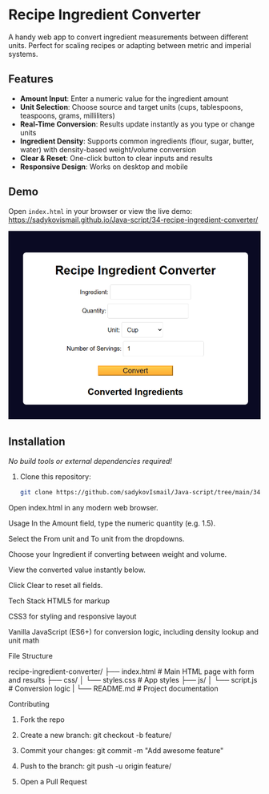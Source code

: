 # Recipe Ingredient Converter

A handy web app to convert ingredient measurements between different units. Perfect for scaling recipes or adapting between metric and imperial systems.

## Features

- **Amount Input**: Enter a numeric value for the ingredient amount  
- **Unit Selection**: Choose source and target units (cups, tablespoons, teaspoons, grams, milliliters)  
- **Real-Time Conversion**: Results update instantly as you type or change units  
- **Ingredient Density**: Supports common ingredients (flour, sugar, butter, water) with density-based weight/volume conversion  
- **Clear & Reset**: One-click button to clear inputs and results  
- **Responsive Design**: Works on desktop and mobile  

## Demo

Open `index.html` in your browser or view the live demo:  
<https://sadykovismail.github.io/Java-script/34-recipe-ingredient-converter/>

![Screenshot of the Recipe Ingredient Converter app](./screenshot.png)

## Installation

_No build tools or external dependencies required!_

1. Clone this repository:  
   ```bash
   git clone https://github.com/sadykovIsmail/Java-script/tree/main/34-recipe-ingredient-converter
Open index.html in any modern web browser.

Usage
In the Amount field, type the numeric quantity (e.g. 1.5).

Select the From unit and To unit from the dropdowns.

Choose your Ingredient if converting between weight and volume.

View the converted value instantly below.

Click Clear to reset all fields.

Tech Stack
HTML5 for markup

CSS3 for styling and responsive layout

Vanilla JavaScript (ES6+) for conversion logic, including density lookup and unit math

File Structure

recipe-ingredient-converter/
├── index.html                # Main HTML page with form and results
├── css/
│   └── styles.css            # App styles
├── js/
│   └── script.js             # Conversion logic 
|
└── README.md                 # Project documentation

Contributing
1) Fork the repo

2) Create a new branch:
git checkout -b feature/<your-branch-name>

3) Commit your changes:
git commit -m "Add awesome feature"

4) Push to the branch:
git push -u origin feature/<your-branch-name>

5) Open a Pull Request